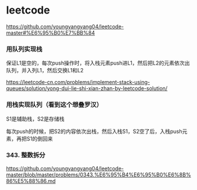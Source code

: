 # leetcode

https://github.com/youngyangyang04/leetcode-master#%E6%95%B0%E7%BB%84


### 用队列实现栈

保证L1是空的，每次push操作时，将入栈元素push进L1，然后把L2的元素依次出队列，并入列L1，然后交换L1和L2

https://leetcode-cn.com/problems/implement-stack-using-queues/solution/yong-dui-lie-shi-xian-zhan-by-leetcode-solution/

### 用栈实现队列（看到这个想叠罗汉）

S1是辅助栈，S2是存储栈

每次push的时候，把S2的内容依次出栈，然后入栈S1，S2空了后，入栈push元素，再把S1的倒回来

### 343. 整数拆分

https://github.com/youngyangyang04/leetcode-master/blob/master/problems/0343.%E6%95%B4%E6%95%B0%E6%8B%86%E5%88%86.md
